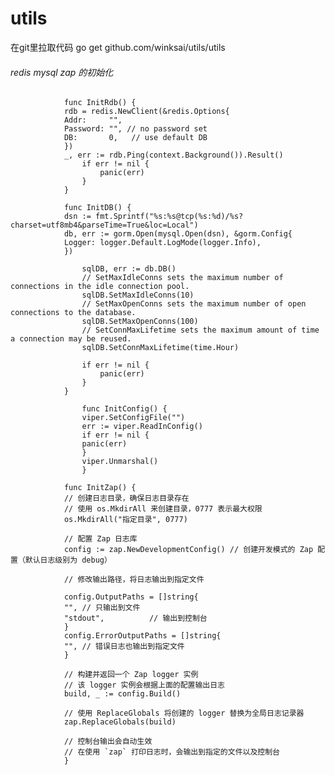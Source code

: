 # utils
在git里拉取代码 go get github.com/winksai/utils/utils

###### redis mysql zap 的初始化
             
                func InitRdb() {
                rdb = redis.NewClient(&redis.Options{
                Addr:     "",
                Password: "", // no password set
                DB:       0,   // use default DB
                })
                _, err := rdb.Ping(context.Background()).Result()
                    if err != nil {
                        panic(err)
                    }
                }
            
                func InitDB() {
                dsn := fmt.Sprintf("%s:%s@tcp(%s:%d)/%s?charset=utf8mb4&parseTime=True&loc=Local")
                db, err := gorm.Open(mysql.Open(dsn), &gorm.Config{
                Logger: logger.Default.LogMode(logger.Info),
                })
                
                    sqlDB, err := db.DB()
                    // SetMaxIdleConns sets the maximum number of connections in the idle connection pool.
                    sqlDB.SetMaxIdleConns(10)
                    // SetMaxOpenConns sets the maximum number of open connections to the database.
                    sqlDB.SetMaxOpenConns(100)
                    // SetConnMaxLifetime sets the maximum amount of time a connection may be reused.
                    sqlDB.SetConnMaxLifetime(time.Hour)

                    if err != nil {
                        panic(err)
                    }
                }
              
                    func InitConfig() {
                    viper.SetConfigFile("")
                    err := viper.ReadInConfig()
                    if err != nil {
                    panic(err)
                    }
                    viper.Unmarshal()
                    }
               
                func InitZap() {
                // 创建日志目录，确保日志目录存在
                // 使用 os.MkdirAll 来创建目录，0777 表示最大权限
                os.MkdirAll("指定目录", 0777)

                // 配置 Zap 日志库
                config := zap.NewDevelopmentConfig() // 创建开发模式的 Zap 配置（默认日志级别为 debug）
                
                // 修改输出路径，将日志输出到指定文件

                config.OutputPaths = []string{
                "", // 只输出到文件
                "stdout",          // 输出到控制台
                }
                config.ErrorOutputPaths = []string{
                "", // 错误日志也输出到指定文件
                }
            
                // 构建并返回一个 Zap logger 实例
                // 该 logger 实例会根据上面的配置输出日志
                build, _ := config.Build()
            
                // 使用 ReplaceGlobals 将创建的 logger 替换为全局日志记录器
                zap.ReplaceGlobals(build)
            
                // 控制台输出会自动生效
                // 在使用 `zap` 打印日志时，会输出到指定的文件以及控制台
                }








